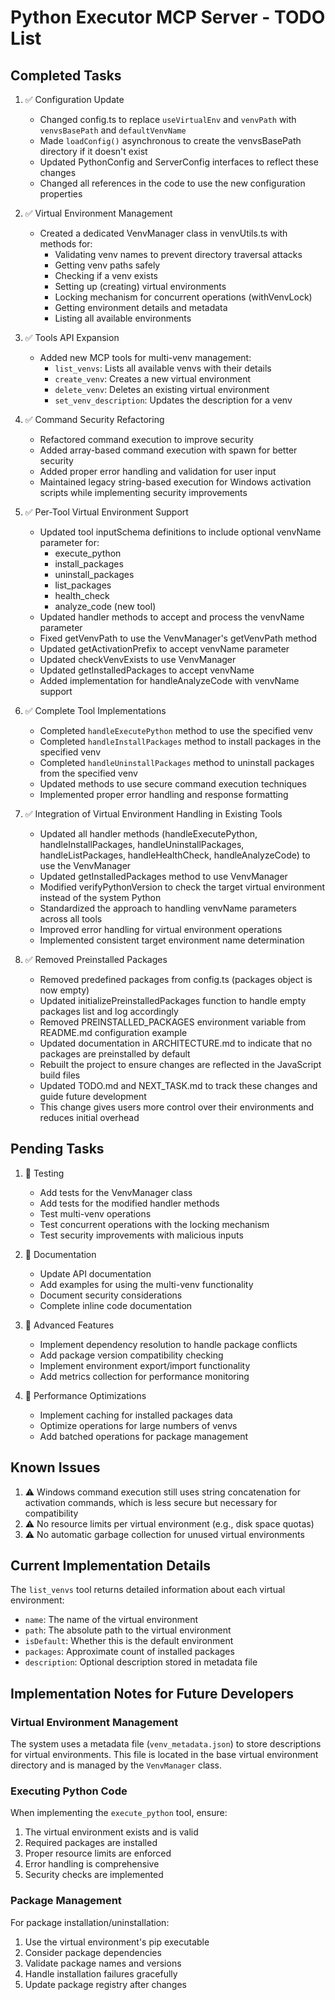 # Python Executor MCP Server - TODO List

## Completed Tasks

1. ✅ Configuration Update
   - Changed config.ts to replace `useVirtualEnv` and `venvPath` with `venvsBasePath` and `defaultVenvName`
   - Made `loadConfig()` asynchronous to create the venvsBasePath directory if it doesn't exist
   - Updated PythonConfig and ServerConfig interfaces to reflect these changes
   - Changed all references in the code to use the new configuration properties

2. ✅ Virtual Environment Management
   - Created a dedicated VenvManager class in venvUtils.ts with methods for:
     - Validating venv names to prevent directory traversal attacks
     - Getting venv paths safely
     - Checking if a venv exists
     - Setting up (creating) virtual environments
     - Locking mechanism for concurrent operations (withVenvLock)
     - Getting environment details and metadata
     - Listing all available environments

3. ✅ Tools API Expansion
   - Added new MCP tools for multi-venv management:
     - `list_venvs`: Lists all available venvs with their details
     - `create_venv`: Creates a new virtual environment
     - `delete_venv`: Deletes an existing virtual environment
     - `set_venv_description`: Updates the description for a venv

4. ✅ Command Security Refactoring
   - Refactored command execution to improve security
   - Added array-based command execution with spawn for better security
   - Added proper error handling and validation for user input
   - Maintained legacy string-based execution for Windows activation scripts while implementing security improvements

5. ✅ Per-Tool Virtual Environment Support
   - Updated tool inputSchema definitions to include optional venvName parameter for:
     - execute_python
     - install_packages 
     - uninstall_packages
     - list_packages
     - health_check
     - analyze_code (new tool)
   - Updated handler methods to accept and process the venvName parameter
   - Fixed getVenvPath to use the VenvManager's getVenvPath method
   - Updated getActivationPrefix to accept venvName parameter
   - Updated checkVenvExists to use VenvManager
   - Updated getInstalledPackages to accept venvName
   - Added implementation for handleAnalyzeCode with venvName support

6. ✅ Complete Tool Implementations
   - Completed `handleExecutePython` method to use the specified venv
   - Completed `handleInstallPackages` method to install packages in the specified venv
   - Completed `handleUninstallPackages` method to uninstall packages from the specified venv
   - Updated methods to use secure command execution techniques
   - Implemented proper error handling and response formatting

7. ✅ Integration of Virtual Environment Handling in Existing Tools
   - Updated all handler methods (handleExecutePython, handleInstallPackages, handleUninstallPackages, handleListPackages, handleHealthCheck, handleAnalyzeCode) to use the VenvManager
   - Updated getInstalledPackages method to use VenvManager
   - Modified verifyPythonVersion to check the target virtual environment instead of the system Python
   - Standardized the approach to handling venvName parameters across all tools
   - Improved error handling for virtual environment operations
   - Implemented consistent target environment name determination

8. ✅ Removed Preinstalled Packages
   - Removed predefined packages from config.ts (packages object is now empty)
   - Updated initializePreinstalledPackages function to handle empty packages list and log accordingly
   - Removed PREINSTALLED_PACKAGES environment variable from README.md configuration example
   - Updated documentation in ARCHITECTURE.md to indicate that no packages are preinstalled by default
   - Rebuilt the project to ensure changes are reflected in the JavaScript build files
   - Updated TODO.md and NEXT_TASK.md to track these changes and guide future development
   - This change gives users more control over their environments and reduces initial overhead

## Pending Tasks

1. 🔄 Testing
   - Add tests for the VenvManager class
   - Add tests for the modified handler methods
   - Test multi-venv operations
   - Test concurrent operations with the locking mechanism
   - Test security improvements with malicious inputs

2. 🔄 Documentation
   - Update API documentation
   - Add examples for using the multi-venv functionality
   - Document security considerations
   - Complete inline code documentation

3. 🔄 Advanced Features
   - Implement dependency resolution to handle package conflicts
   - Add package version compatibility checking
   - Implement environment export/import functionality
   - Add metrics collection for performance monitoring

4. 🔄 Performance Optimizations
   - Implement caching for installed packages data
   - Optimize operations for large numbers of venvs
   - Add batched operations for package management

## Known Issues

1. ⚠️ Windows command execution still uses string concatenation for activation commands, which is less secure but necessary for compatibility
2. ⚠️ No resource limits per virtual environment (e.g., disk space quotas)
3. ⚠️ No automatic garbage collection for unused virtual environments

## Current Implementation Details
The `list_venvs` tool returns detailed information about each virtual environment:

- `name`: The name of the virtual environment
- `path`: The absolute path to the virtual environment
- `isDefault`: Whether this is the default environment
- `packages`: Approximate count of installed packages
- `description`: Optional description stored in metadata file

## Implementation Notes for Future Developers

### Virtual Environment Management
The system uses a metadata file (`venv_metadata.json`) to store descriptions for virtual environments. This file is located in the base virtual environment directory and is managed by the `VenvManager` class.

### Executing Python Code
When implementing the `execute_python` tool, ensure:
1. The virtual environment exists and is valid
2. Required packages are installed
3. Proper resource limits are enforced
4. Error handling is comprehensive
5. Security checks are implemented

### Package Management
For package installation/uninstallation:
1. Use the virtual environment's pip executable
2. Consider package dependencies
3. Validate package names and versions
4. Handle installation failures gracefully
5. Update package registry after changes  